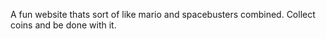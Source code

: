 A fun website thats sort of like mario and spacebusters combined. Collect coins and be done with it.
